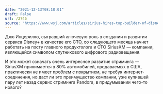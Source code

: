```yaml
---
date: "2021-12-13T08:18:01"
draft: False
url: /2745
source: "https://www.wsj.com/articles/sirius-hires-top-builder-of-disney-streaming-service-11639328403?mod=tech_lead_pos2"
---
```


Джо Инцерилло, сыгравший ключевую роль в создании и развитии сервиса Disney+ в качестве его CTO, со следующего месяца начнет работать на посту главного продуктолога и CTO SiriusXM — компании, являющейся символом спутникового цифрового радиовещания. 

И это может означать очень интересное развитие стриминга — SiriusXM принимается в 80% автомобилей, продаваемых в США, практически не имеет проблем с покрытием, не требуя интернет-соединения, но даст ли это преимущество компании, уже купившей пару лет назад сервис стриминга Pandora, в придумывании чего-то нового?
